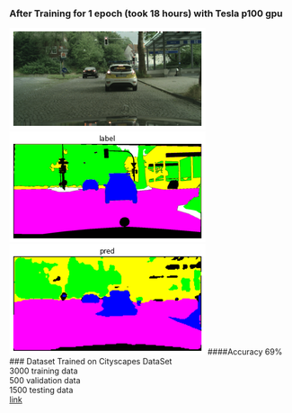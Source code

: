 ### After Training for 1 epoch (took 18 hours) with Tesla p100 gpu
<img src="https://github.com/Akhil-Tony/Image_Segmentation-Fast_SCNN-Research-Paper-Custom-Build/blob/master/image1.png" >
<img src="https://github.com/Akhil-Tony/Image_Segmentation-Fast_SCNN-Research-Paper-Custom-Build/blob/master/label1.png" >
<img src="https://github.com/Akhil-Tony/Image_Segmentation-Fast_SCNN-Research-Paper-Custom-Build/blob/master/pred1.png" >
####Accuracy 69%
<br>
### Dataset Trained on
Cityscapes DataSet <br>
3000 training data <br>
500 validation data <br>
1500 testing data <br>
<a href src="https://www.cityscapes-dataset.com/">link</a>
